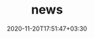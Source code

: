 ---
title: "news"
date: 2020-11-20T17:51:47+03:30
draft: false
headless: true

# all icons by [feathericons.com](https://feathericons.com/) are supported
show_news_icons: true
default_news_icon: "file-text"

num_news: 6

news_items:
- text: "Session on monitoring ag transitions using EO and microeconomic data @ [GLP OSM #5 (ID 203R)](https://whova.com/embedded/session/rKIwz-4rzQneimOEsQrANL3LgJxVMLyYgaILW%4003DG8%3D/4141125/?widget=primary)"
  extra_text: ""
  date: 2024-10-05
  icon: "user"
- text: "Pre-print on [responsible AI for Earth Observation](https://doi.org/10.48550/arXiv.2405.20868) led by Pedram Ghamisi"
  extra_text: ""
  date: 2024-09-01
  icon: "file-text"
- text: "Paper on [transfer learning for smallholder field delineation](https://doi.org/10.1016/j.jag.2024.104149)"
  extra_text: ""
  date: 2023-12-15
  icon: "file-text"
- text: "Accepted talks on EO for smallholder agriculture at [ESA EO4Africa Symposium](https://eo4society.esa.int/event/eo-for-africa-symposium-2024/), [IAMO Forum](https://forum2024.iamo.de/) & [GLP OSM #5](https://event.fourwaves.com/osm2024/pages)"
  extra_text: ""
  date: 2024-05-13
  icon: "user"
- text: "Pre-print on on [mapping mixed maize-cassava cropping](https://doi.org/10.31223/X57T2M) led by [Dr. Akinyemi](https://www.kau.se/personal/felicia-akinyemi)"
  extra_text: ""
  date: 2023-12-14
  icon: "file-text"
- text: "Scientific Committee Member for [EARSeL 2024 conference in Manchester](https://manchester2024.earsel.org/)"
  extra_text: ""
  date: 2023-09-06
  icon: "user-plus"
- text: "New 3-year F.R.S.-FNRS project on medium-scale farms in Sub-Saharan Africa"
  extra_text: ""
  date: 2023-06-25
  icon: "award"
- text: "ESA Third Party Mission Grant to access SPOT6/7 data for Mozambique and Nigeria"
  extra_text: ""
  date: 2023-06-05
  icon: "award"
- text: "Ranked Top 20% in [NASA Harvest Field Boundary Detection Challenge](https://zindi.africa/competitions/nasa-harvest-field-boundary-detection-challenge)"
  extra_text: ""
  date: 2023-02-15
  icon: "code"
- text: "Co-authored papers on [soybean supply chains](https://doi.org/10.1016/j.gloenvcha.2022.102633), [bats](https://doi.org/10.4404/hystrix-00541-2022) & [interdisciplinary research](https://doi.org/10.1007/s11625-022-01271-3)"
  extra_text: ""
  date: 2023-01-03
  icon: "users"
- text: "Bye bye bird site, hello [mapstodon.space](https://mapstodon.space/@philrufin)"
  extra_text: ""
  date: 2022-12-01
  icon: "map"
- text: "[Paper](https://doi.org/10.1016/j.jag.2022.102937) & [data](https://doi.org/10.5281/zenodo.6907605) on large-area mapping of smallholder landscapes using PlanetScope data published"
  extra_text: ""
  date: 2022-07-26
  icon: "file-text"
- text: "[GEE Time Series Explorer](https://geetimeseriesexplorer.readthedocs.io/en/latest/) version 2 released"
  extra_text: ""
  date: 2022-07-01
  icon: "code"
- text: "[ERC MIDLAND blog post](https://erc-midland.earth/2022/05/23/machambas/) on smallholder fields"
  extra_text: ""
  date: 2022-05-23
  icon: "align-left"
- text: "Presenting smallholder mapping works at [ESA Living Planet Symposium '22](https://express.converia.de/frontend/index.php?page_id=18446&v=AuthorList&do=17&day=all&q=rufin&entity_id=369598)"
  extra_text: ""
  date: 2022-05-23
  icon: "user"
- text: "Paper: [Replicability of past long-term vegetation dynamics studies](https://doi.org/10.3390/rs14030597)"
  extra_text: ""
  date: 2022-03-11
  icon: "file-text"
- text: "Completed UAV imaging campaign in Northern Mozambique"
  extra_text: "Joint effort of UCLouvain & Universidade Eduardo Mondlane"
  date: 2021-11-03
  icon: "globe"
- text: "Joining [Earth & Life Institute](https://uclouvain.be/en/research-institutes/eli)"
  extra_text: "F.R.S.-FNRS Fellowship"
  date: 2021-09-18
  icon: "user-plus"
- text: "FOSS4G Presentation available online"
  date: 2021-12-18
  link: "https://www.youtube.com/watch?v=2y8CDmDUpWo"
  icon: "youtube"
- text: "On shortlist for 2020 Teaching Award"
  extra_text: "Humboldt-University Berlin"
  link: "https://bolognalab.hu-berlin.de/de/bolognalab/preis/finalist_innen/finalisten/copy_of_startpage"
  icon: "award"
  date: 2021-10-25
---
